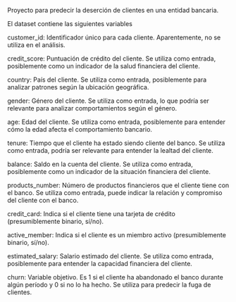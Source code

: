 Proyecto para predecir la deserción de clientes en una entidad bancaria.

El dataset contiene las siguientes variables

customer_id: Identificador único para cada cliente. Aparentemente, no se utiliza en el análisis.

credit_score: Puntuación de crédito del cliente. Se utiliza como entrada, posiblemente como un indicador de la salud financiera del cliente.

country: País del cliente. Se utiliza como entrada, posiblemente para analizar patrones según la ubicación geográfica.

gender: Género del cliente. Se utiliza como entrada, lo que podría ser relevante para analizar comportamientos según el género.

age: Edad del cliente. Se utiliza como entrada, posiblemente para entender cómo la edad afecta el comportamiento bancario.

tenure: Tiempo que el cliente ha estado siendo cliente del banco. Se utiliza como entrada, podría ser relevante para entender la lealtad del cliente.

balance: Saldo en la cuenta del cliente. Se utiliza como entrada, posiblemente como un indicador de la situación financiera del cliente.

products_number: Número de productos financieros que el cliente tiene con el banco. Se utiliza como entrada, puede indicar la relación y compromiso del cliente con el banco.

credit_card: Indica si el cliente tiene una tarjeta de crédito (presumiblemente binario, sí/no).

active_member: Indica si el cliente es un miembro activo (presumiblemente binario, sí/no).

estimated_salary: Salario estimado del cliente. Se utiliza como entrada, posiblemente para entender la capacidad financiera del cliente.

churn: Variable objetivo. Es 1 si el cliente ha abandonado el banco durante algún período y 0 si no lo ha hecho. Se utiliza para predecir la fuga de clientes.
